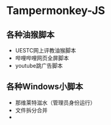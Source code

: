 # Tampermonkey-JS
## 各种油猴脚本

- UESTC网上评教油猴脚本
- 哔哩哔哩网页全屏脚本
- youtube跳广告脚本

## 各种Windows小脚本


- 那维莱特滋水（管理员身份运行）
- 文件拆分合并
- 
